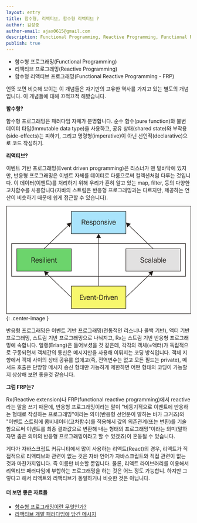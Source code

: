 ```yaml
---
layout: entry
title: 함수형, 리액티브, 함수형 리액티브 ?
author: 김성중
author-email: ajax0615@gmail.com
description: Functional Programming, Reactive Programming, Functional Reactive Programming
publish: true
---
```


- 함수형 프로그래밍(Functional Programming)
- 리액티브 프로그래밍(Reactive Programming)
- 함수형 리액티브 프로그래밍(Functional Reactive Programming - FRP)

언뜻 보면 비슷해 보이는 이 개념들은 자기만의 고유한 역사를 가지고 있는 별도의 개념입니다. 이 개념들에 대해 끄적끄적 해봤습니다.

**함수형?**

함수형 프로그래밍은 패러다임 자체가 분명합니다. 순수 함수(pure function)와 불변 데이터 타입(Immutable data type)을 사용하고, 공유 상태(shared state)와 부작용(side-effects)는 피하기, 그리고 명령형(imperative)이 아닌 선언적(declarative)으로 코드 작성하기.

**리액티브?**

이벤트 기반 프로그래밍(Event driven programming)은 리스너가 맨 밑바닥에 있지만, 반응형 프로그래밍은 이벤트 자체를 데이터로 다룸으로써 컬렉션처럼 다루는 것입니다. 이 데이터(이벤트)를 처리하기 위해 우리가 흔히 알고 있는 map, filter, 등의 다양한 고차함수를 사용합니다(자바의 스트림은 반응형 프로그래밍과는 다르지만, 제공하는 연산이 비슷하기 때문에 쉽게 접근할 수 있습니다).

![event_driven](/images/2017/07/17/reactive_1.png "event_driven"){: .center-image }

반응형 프로그래밍은 이벤트 기반 프로그래밍(전통적인 리스너나 콜백 기반), 액터 기반 프로그래밍, 스트림 기반 프로그래밍으로 나눠지고, Rx는 스트림 기반 반응형 프로그래밍에 속합니다. 얼랭(Erlang)은 들어보셨을 것 같은데, 각각의 객체(=액터)가 독립적으로 구동되면서 객체간의 통신은 메시지만을 사용해 이뤄지는 코딩 방식입니다. 객체 지향에서 객체 사이의 상태 공유를 없애고(즉, 전역변수는 없고 모든 필드는 private), 메서드 호출은 단방향 메시지 송신 형태만 가능하게 제한하면 어떤 형태의 코딩이 가능할지 상상해 보면 좋을것 같습니다.

**그럼 FRP는?**

Rx(Reactive extension)나 FRP(functional reactive programming)에서 reactive라는 말을 쓰기 때문에, 반응형 프로그래밍이라는 말이 "비동기적으로 이벤트에 반응하는 형태로 작성하는 프로그래밍"이라는 의미(반응형 선언문이 말하는 바가 그거죠)와 "이벤트 스트림에 콤비네이터(고차함수)를 적용해서 값의 의존관계(또는 변환)를 기술함으로써 이벤트를 최종 결과값으로 변환해 내는 형태의 프로그래밍"이라는 의미(말하자면 좁은 의미의 반응형 프로그래밍이라고 할 수 있겠죠)이 혼동될 수 있습니다.

게다가 자바스크립트 커뮤니티에서 많이 사용하는 리액트(React)의 경우, 리액트가 직접적으로 리액티브와 관련이 없는 것은 자바 언어가 자바스크립트와 직접 관련이 없는 것과 마찬가지입니다. 즉 이름만 비슷할 뿐입니다. 물론, 리액트 라이브러리를 이용해서 리액티브 패러다임에 부합하는 프로그래밍을 하는 것은 어느 정도 가능합니. 하지만 그렇다고 해서 리액트와 리액티브가 동일하거나 비슷한 것은 아닙니다.

#### 더 보면 좋은 자료들
- [함수형 프로그래밍이란 무엇인가?](http://sungjk.github.io/2017/07/17/fp.html)
- [리액티브 개발 패러다임에 담긴 메시지](http://www.zdnet.co.kr/column/column_view.asp?artice_id=20161010104628)
